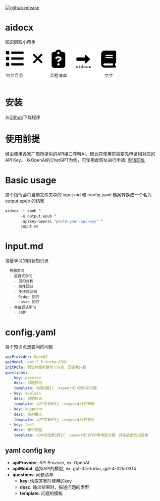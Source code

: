 [![github
release](https://img.shields.io/github/release/learninfun/aidocx.svg?label=current+release)](https://github.com/learninfun/aidocx/releases)

# aidocx
知识撷取小帮手

![alt aidocx flow](https://github.com/learninfun/aidocx/blob/main/static/images/aidocx_flow_zh-cn.png?raw=true)

# 安装
从[Github](https://github.com/learninfun/aidocx/releases/)下载程序

# 使用前提
经由使用各家厂商所提供的API接口呼叫AI，因此在使用前需要先申请相对应的API Key。
以OpenAI的ChatGPT为例，可使用此网址进行申请: [申请网址](https://openai.com/blog/openai-api)

# Basic usage
这个指令会将当前文件夹中的 input.md 和 config.yaml 档案转换成一个名为 output.epub 的档案
```bash
aidocx -t epub ^
       -o output.epub ^
       -apikey-openai "paste-your-api-key" ^
       input.md
```

# input.md
准备学习的树状知识点
```markdown
- 机器学习
  - 监督式学习
    - 回归分析
    - 线性回归
    - 多项式回归
    - Ridge 回归
    - Lasso 回归
  - 非监督式学习
    - 分群
```

# config.yaml
每个知识点想要问的问题
```yaml
apiProvider: OpenAI
apiModal: gpt-3.5-turbo-0301
initRole: 假设你是机器学习专家，回答我问题
questions:
  - key: preview
    desc: 习题预习
    template: 给我5题{{ .keyword}}的中文问题
  - key: explain
    desc: 说明知识
    template: 以中文说明{{ .keyword}}并举例
  - key: keypoint
    desc: 条列重点
    template: 以中文条列{{ .keyword}}的重点
  - key: test
    desc: 知识测验
    template: 以中文给我5题{{ .keyword}}的中等难度问题，并在后面列出答案
```

## yaml config key
- **apiProvider**: API Provicer, ex: OpenAI
- **apiModal**: 选择API的模型, ex: gpt-3.5-turbo, gpt-4-32k-0314
- **questions**: 问题清单
  - **key**: 快取答案时使用的key
  - **desc**: 输出结果时，描述问题的类型
  - **template**: 问题的模板
